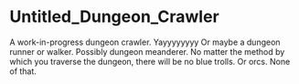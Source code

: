 Untitled_Dungeon_Crawler
========================

A work-in-progress dungeon crawler.
Yayyyyyyyy
Or maybe a dungeon runner or walker. Possibly dungeon meanderer.
No matter the method by which you traverse the dungeon, there will be no blue trolls. Or orcs. None of that.
